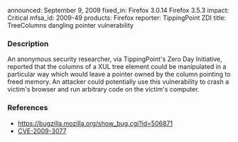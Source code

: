 announced: September 9, 2009
fixed_in: Firefox 3.0.14
          Firefox 3.5.3
impact: Critical
mfsa_id: 2009-49
products: Firefox
reporter: TippingPoint ZDI
title: TreeColumns dangling pointer vulnerability

<h3>Description</h3>

<p>An anonymous security researcher, via TippingPoint's Zero Day
Initiative, reported that the columns of a XUL tree element could be
manipulated in a particular way which would leave a pointer owned by
the column pointing to freed memory.  An attacker could potentially
use this vulnerability to crash a victim's browser and run arbitrary
code on the victim's computer.</p>

<h3>References</h3>

<ul>
  <li><a href="https://bugzilla.mozilla.org/show_bug.cgi?id=506871">https://bugzilla.mozilla.org/show_bug.cgi?id=506871</a></li>
  <li><a class="ex-ref" href="http://cve.mitre.org/cgi-bin/cvename.cgi?name=CVE-2009-3077">CVE-2009-3077</a></li>
</ul>



